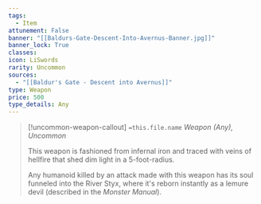 ```yaml
---
tags:
  - Item
attunement: False
banner: "[[Baldurs-Gate-Descent-Into-Avernus-Banner.jpg]]"
banner_lock: True
classes:
icon: LiSwords
rarity: Uncommon
sources:
  - "[[Baldur's Gate - Descent into Avernus]]"
type: Weapon
price: 500
type_details: Any
---
```

>[!uncommon-weapon-callout] `=this.file.name`
>*Weapon (Any), Uncommon*
>
>This weapon is fashioned from infernal iron and traced with veins of hellfire that shed dim light in a 5-foot-radius.
>
>Any humanoid killed by an attack made with this weapon has its soul funneled into the River Styx, where it's reborn instantly as a lemure devil (described in the *Monster Manual*).
>
>
